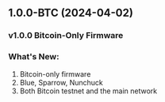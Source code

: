 ## 1.0.0-BTC (2024-04-02)

### v1.0.0 Bitcoin-Only Firmware

### What's New:
1. Bitcoin-only firmware
2. Blue, Sparrow, Nunchuck
3. Both Bitcoin testnet and the main network